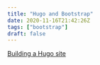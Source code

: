 ```yaml
---
title: "Hugo and Bootstrap"
date: 2020-11-16T21:42:26Z
tags: ["bootstrap"]
draft: false
---
```


[Building a Hugo site](https://willschenk.com/articles/2018/building-a-hugo-site/)
